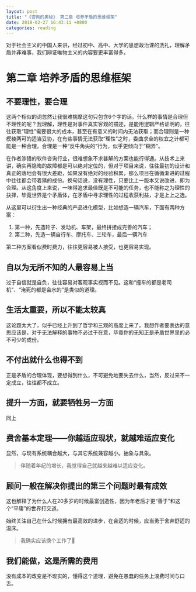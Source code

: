 ```yaml
---
layout: post
title: "《咨询的奥秘》 第二章 培养矛盾的思维框架"
date: 2018-02-27 16:43:11 +0800
categories: reading
---
```


对于社会主义的中国人来讲，经过初中、高中、大学的思想政治课的洗礼，理解矛盾并非难事，我们辩证唯物主义的内容要更丰富得多。

# 第二章 培养矛盾的思维框架

## 不要理性，要合理

这两个相似的词忽然让我很难揣摩这句只包含6个字的话。什么样的事情是合理但不理性的呢？我理解，理性是对事件真实客观的描述，是能用逻辑严格证明的，往往获取“理性”需要很大的成本，甚至在有意义的时间内无法获取；而合理则是一种模棱两可的适当妥协，在有些事情无法获取“理性”之时，委曲求全的权宜之计都可能是一种合理。合理是一种“反牛角尖的”行为，似乎更倾向于“糊弄”。

在作者涉猎的软件咨询行业，很难想象不求甚解的方案也能行得通。从技术上来讲，确实再隐晦的故障都是可以绝对定位的，但对于项目来说，往往最初的设计和真正的落地会有很大差距，如果没有绝对的经验积累，那么项目在循循渐进的过程中往往都会带着猜的成份。换句话说，没有理性，只要比上一版本又说改进，即为合理。从这角度上来说，一味得追求最佳既是不可能的任务，也不能称之为理性的抉择，毕竟世界是个矛盾体，在矛盾中寻求理性的过程收获利益，才是上上之选。

从这里可以衍生出一种经典的产品进化模型，比如想造一辆汽车，下面有两种方案：

1. 第一种，先造轮子、发动机、车架，最终拼接成完善的汽车；
2. 第二种，先造一辆自行车、摩托车、三轮车，最后一辆汽车

第二种方案看似费时费力，往往更容易被人接受，也更容易实现。

## 自以为无所不知的人最容易上当

过于自信就是自负，往往容易对客观事实视而不见。这和“撞车的都是老司机”、“淹死的都是会水的”是类似的道理。

## 生活太重要，所以不能太较真

这论题太大了，似乎已经上升到了哲学和三观的高度上来了。我想作者要表达的意思应该是，对于无法解释的事物不必过于在意，毕竟你的无知正是矛盾世界里的必不可少的成份。

## 不付出就什么也得不到

正是矛盾的合理体现，要想得到什么，不可避免地要失去什么，当然，反过来不一定成立，往往都不成立。

## 提升一方面，就要牺牲另一方面

同上

## 费舍基本定理——你越适应现状，就越难适应变化

显然，与现有系统耦合越大，与其它系统兼容越小。抽象与具象。

> 伴随着年纪的增长，我觉得自己就越来越难以适应变化。

## 顾问一般在解决你提出的第三个问题时最有成效

这也解释了为什么人在20多岁的时候最富创造性，因为年老后才更“善于”和这个“平庸”的世界打交道。

始终关注自己在什么时候拥有最高效的进步，在合适的时候，应当勇于舍弃舒适的温床。

> 我确实应该换个工作了🍟

## 我们能做，这是所需的费用

没有成本的改变是不现实的，懂得这个道理，避免在愚蠢的任务上浪费时间与口舌。